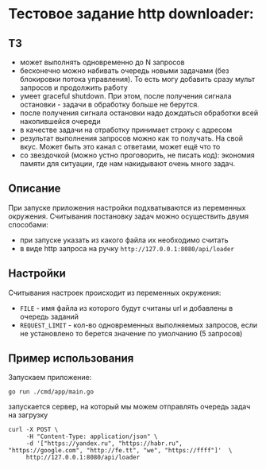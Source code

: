 # Тестовое задание http downloader:

## ТЗ
- может выполнять одновременно до N запросов
- бесконечно можно набивать очередь новыми задачами (без блокировки потока управления). То есть могу добавить сразу мульт запросов и продолжить работу
- умеет graceful shutdown. При этом, после получения сигнала остановки - задачи в обработку больше не берутся.
- после получения сигнала остановки надо дождаться обработки всей накопившейся очереди
- в качестве задачи на отработку принимает строку с адресом
- результат выполнения запросов можно как то получать. На свой вкус. Может быть это канал с ответами, может ещё что то
- со звездочкой (можно устно проговорить, не писать код): экономия памяти для ситуации, где нам накидывают очень много задач.


## Описание

При запуске приложения настройки подхватываются из переменных окружения. Считывания постановку задач можно осуществить двумя способами:
- при запуске указать из какого файла их необходимо считать
- в виде http запроса на ручку `http://127.0.0.1:8080/api/loader`


## Настройки

Считывания настроек происходит из переменных окружения:
- `FILE` - имя файла из которого будут считаны url и добавлены в очередь заданий
- `REQUEST_LIMIT` - кол-во одновременных выполняемых запросов, если не установлено то берется значение по умолчанию (5 запросов)

## Пример использования

Запускаем приложение:
```
go run ./cmd/app/main.go
```

запускается сервер, на который мы можем отправлять очередь задач на загрузку

```
curl -X POST \
     -H "Content-Type: application/json" \
     -d '["https://yandex.ru", "https://habr.ru", "https://google.com", "http://fe.tt", "we", "https://ffff"]'  \
     http://127.0.0.1:8080/api/loader 
```